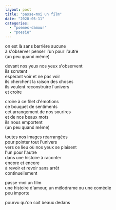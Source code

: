 ```yaml
---
layout: post
title: "passe-moi un film"
date: "2020-05-11"
categories: 
  - "poemes-damour"
  - "poesie"
---
```


on est là sans barrière aucune  
à s'observer penser l'un pour l'autre  
(un peu quand même)

devant nos yeux nos yeux s'observent  
ils scrutent  
espérant voir et ne pas voir  
ils cherchent la raison des choses  
ils veulent reconstruire l'univers  
et croire

croire à ce filet d'émotions  
ce bouquet de sentiments  
cet arrangement de nos sourires  
et de nos beaux mots  
ils nous emportent  
(un peu quand même)

toutes nos images réarrangées  
pour pointer tout l'univers  
vers ce lieu où nos yeux se plaisent  
l'un pour l'autre  
dans une histoire à raconter  
encore et encore  
à revoir et revoir sans arrêt  
continuellement

passe-moi un film  
une histoire d'amour, un mélodrame ou une comédie  
peu importe

pourvu qu'on soit beaux dedans
